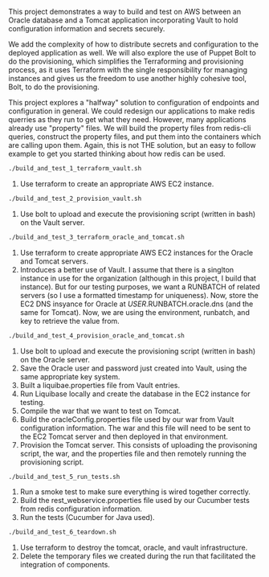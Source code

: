 This project demonstrates a way to build and test on AWS between an Oracle database and a Tomcat application incorporating Vault to hold configuration information and secrets securely.

We add the complexity of how to distribute secrets and configuration to the deployed application as well.  We will also explore the use of Puppet Bolt to do the provisioning, which simplifies the Terraforming and provisioning process, as it uses Terraform with the single responsibility for managing instances and gives us the freedom to use another highly cohesive tool, Bolt, to do the provisioning.

This project explores a "halfway" solution to configuration of endpoints and configuration in general.  We could redesign our applications to make redis querries as they run to get what they need.  However, many applications already use "property" files.  We will build the property files from redis-cli queries, construct the property files, and put them into the containers which are calling upon them.  Again, this is not THE solution, but an easy to follow example to get you started thinking about how redis can be used.

```bash
./build_and_test_1_terraform_vault.sh
```
1. Use terraform to create an appropriate AWS EC2 instance.

```bash
./build_and_test_2_provision_vault.sh
```
1. Use bolt to upload and execute the provisioning script (written in bash) on the Vault server.

```bash
./build_and_test_3_terraform_oracle_and_tomcat.sh
```
1. Use terraform to create appropriate AWS EC2 instances for the Oracle and Tomcat servers.
2. Introduces a better use of Vault.  I assume that there is a singlton instance in use for the organization (although in this project, I build that instance).  But for our testing purposes, we want a RUNBATCH of related servers (so I use a formatted timestamp for uniqueness).  Now, store the EC2 DNS insyance for Oracle at $USER.$RUNBATCH.oracle.dns (and the same for Tomcat).  Now, we are using the environment, runbatch, and key to retrieve the value from.

```bash
./build_and_test_4_provision_oracle_and_tomcat.sh
```
1. Use bolt to upload and execute the provisioning script (written in bash) on the Oracle server.
2. Save the Oracle user and password just created into Vault, using the same appropriate key system.
3. Built a liquibae.properties file from Vault entries.
4. Run Liquibase locally and create the database in the EC2 instance for testing.
5. Compile the war that we want to test on Tomcat.
6. Build the oracleConfig.properties file used by our war from Vault configuration information.  The war and this file will need to be sent to the EC2 Tomcat server and then deployed in that environment. 
7. Provision the Tomcat server.  This consists of uploading the provisoning script, the war, and the properties file and then remotely running the provisioning script.

```bash
./build_and_test_5_run_tests.sh
```
1. Run a smoke test to make sure everything is wired together correctly.
2. Build the rest_webservice.properties file used by our Cucumber tests from redis configuration information. 
3. Run the tests (Cucumber for Java used).

```bash
./build_and_test_6_teardown.sh
```
1. Use terraform to destroy the tomcat, oracle, and vault infrastructure.
2. Delete the temporary files we created during the run that facilitated the integration of components.
